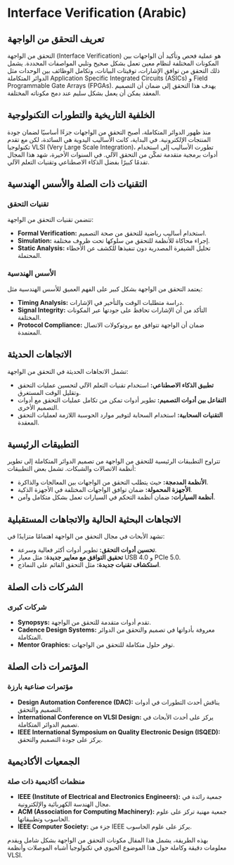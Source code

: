 # Interface Verification (Arabic)

## تعريف التحقق من الواجهة

التحقق من الواجهة (Interface Verification) هو عملية فحص وتأكيد أن الواجهات بين المكونات المختلفة لنظام معين تعمل بشكل صحيح وتلبي المواصفات المحددة. يشمل ذلك التحقق من توافق الإشارات، توقيتات البيانات، وتكامل الوظائف بين الوحدات مثل الدوائر المتكاملة Application Specific Integrated Circuits (ASICs) و Field Programmable Gate Arrays (FPGAs). يهدف هذا التحقق إلى ضمان أن التصميم المعقد يمكن أن يعمل بشكل سليم عند دمج مكوناته المختلفة.

## الخلفية التاريخية والتطورات التكنولوجية

منذ ظهور الدوائر المتكاملة، أصبح التحقق من الواجهات جزءًا أساسيًا لضمان جودة المنتجات الإلكترونية. في البداية، كانت الأساليب اليدوية هي السائدة، لكن مع تقدم تكنولوجيا VLSI (Very Large Scale Integration)، تطورت الأساليب إلى استخدام أدوات برمجية متقدمة تمكّن من التحقق الآلي. في السنوات الأخيرة، شهد هذا المجال تقدمًا كبيرًا بفضل الذكاء الاصطناعي وتقنيات التعلم الآلي.

## التقنيات ذات الصلة والأسس الهندسية

### تقنيات التحقق

تتضمن تقنيات التحقق من الواجهة:

- **Formal Verification:** استخدام أساليب رياضية للتحقق من صحة التصميم.
- **Simulation:** إجراء محاكاة للأنظمة للتحقق من سلوكها تحت ظروف مختلفة.
- **Static Analysis:** تحليل الشيفرة المصدرية دون تنفيذها للكشف عن الأخطاء المحتملة.

### الأسس الهندسية

يعتمد التحقق من الواجهة بشكل كبير على الفهم العميق للأسس الهندسية مثل:

- **Timing Analysis:** دراسة متطلبات الوقت والتأخير في الإشارات.
- **Signal Integrity:** التأكد من أن الإشارات تحافظ على جودتها عبر المكونات المختلفة.
- **Protocol Compliance:** ضمان أن الواجهة تتوافق مع بروتوكولات الاتصال المعتمدة.

## الاتجاهات الحديثة

تشمل الاتجاهات الحديثة في التحقق من الواجهة:

- **تطبيق الذكاء الاصطناعي:** استخدام تقنيات التعلم الآلي لتحسين عمليات التحقق وتقليل الوقت المستغرق.
- **التفاعل بين أدوات التصميم:** تطوير أدوات تمكن من تكامل عمليات التحقق مع أدوات التصميم الأخرى.
- **التقنيات السحابية:** استخدام السحابة لتوفير موارد الحوسبة اللازمة لعمليات التحقق المعقدة.

## التطبيقات الرئيسية

تتراوح التطبيقات الرئيسية للتحقق من الواجهة من تصميم الدوائر المتكاملة إلى تطوير أنظمة الاتصالات والشبكات. تشمل بعض التطبيقات:

- **الأنظمة المدمجة:** حيث يتطلب التحقق من الواجهات بين المعالجات والذاكرة.
- **الأجهزة المحمولة:** ضمان توافق الواجهات المختلفة في الأجهزة الذكية.
- **أنظمة السيارات:** ضمان أنظمة التحكم في السيارات تعمل بشكل متكامل وآمن.

## الاتجاهات البحثية الحالية والاتجاهات المستقبلية

تشهد الأبحاث في مجال التحقق من الواجهة اهتمامًا متزايدًا في:

- **تحسين أدوات التحقق:** تطوير أدوات أكثر فعالية وسرعة.
- **تحقيق التوافق مع معايير جديدة:** مثل معيار USB 4.0 و PCIe 5.0.
- **استكشاف تقنيات جديدة:** مثل التحقق القائم على النماذج.

## الشركات ذات الصلة

### شركات كبرى

- **Synopsys:** تقدم أدوات متقدمة للتحقق من الواجهة.
- **Cadence Design Systems:** معروفة بأدواتها في تصميم والتحقق من الدوائر المتكاملة.
- **Mentor Graphics:** توفر حلول متكاملة للتحقق من الواجهات.

## المؤتمرات ذات الصلة

### مؤتمرات صناعية بارزة

- **Design Automation Conference (DAC):** يناقش أحدث التطورات في أدوات التصميم والتحقق.
- **International Conference on VLSI Design:** يركز على أحدث الأبحاث في تصميم الدوائر المتكاملة.
- **IEEE International Symposium on Quality Electronic Design (ISQED):** يركز على جودة التصميم والتحقق.

## الجمعيات الأكاديمية

### منظمات أكاديمية ذات صلة

- **IEEE (Institute of Electrical and Electronics Engineers):** جمعية رائدة في مجال الهندسة الكهربائية والإلكترونية.
- **ACM (Association for Computing Machinery):** جمعية مهنية تركز على علوم الحاسوب وتطبيقاتها.
- **IEEE Computer Society:** جزء من IEEE يركز على علوم الحاسوب.

بهذه الطريقة، يشمل هذا المقال مكونات التحقق من الواجهة بشكل شامل ويقدم معلومات دقيقة وكاملة حول هذا الموضوع الحيوي في تكنولوجيا أشباه الموصلات وأنظمة VLSI.
